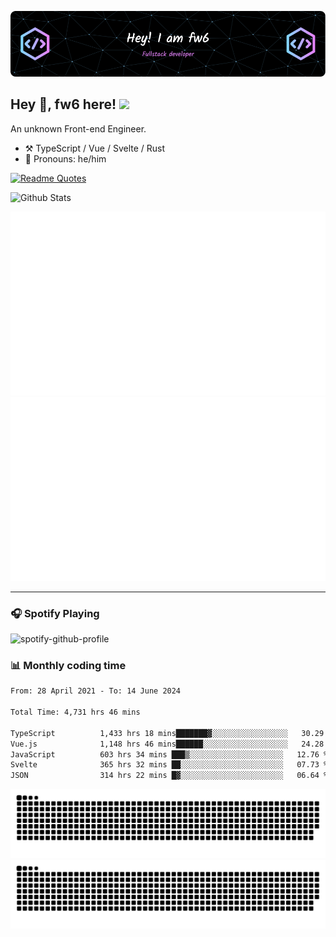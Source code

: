 ![Header](github-header-image.png)

## Hey 👋, fw6 here! <img src="https://github.githubassets.com/images/mona-whisper.gif" height="24" />


An unknown Front-end Engineer.

-   :hammer_and_pick: TypeScript / Vue / Svelte / Rust
-   :man: Pronouns: he/him


[![Readme Quotes](https://quotes-github-readme.vercel.app/api?type=horizontal&theme=algolia)](https://github.com/piyushsuthar/github-readme-quotes)



![Github Stats](https://github-readme-stats.vercel.app/api?username=fw6&bg_color=30,e96443,904e95&title_color=fff&text_color=fff)

![](https://raw.githubusercontent.com/fw6/github-stats-transparent/output/generated/overview.svg)
![](https://raw.githubusercontent.com/fw6/github-stats-transparent/output/generated/languages.svg)


---

### 🎧 Spotify Playing

<!-- ![spotify-github-profile](/img/default.svg) -->

![spotify-github-profile](https://spotify-github-profile.vercel.app/api/view.svg?uid=r6wn4hdvypv0lkzyrj0e0pjct&cover_image=true&theme=default&show_offline=true&background_color=9a10ad&interchange=true&bar_color_cover=true)



### :bar_chart: Monthly coding time 

<!--START_SECTION:waka-->

```txt
From: 28 April 2021 - To: 14 June 2024

Total Time: 4,731 hrs 46 mins

TypeScript          1,433 hrs 18 mins███████▓░░░░░░░░░░░░░░░░░   30.29 %
Vue.js              1,148 hrs 46 mins██████░░░░░░░░░░░░░░░░░░░   24.28 %
JavaScript          603 hrs 34 mins ███▒░░░░░░░░░░░░░░░░░░░░░   12.76 %
Svelte              365 hrs 32 mins ██░░░░░░░░░░░░░░░░░░░░░░░   07.73 %
JSON                314 hrs 22 mins █▓░░░░░░░░░░░░░░░░░░░░░░░   06.64 %
```

<!--END_SECTION:waka-->




![github contribution grid snake animation](https://raw.githubusercontent.com/platane/platane/output/github-contribution-grid-snake-dark.svg#gh-dark-mode-only)![github contribution grid snake animation](https://raw.githubusercontent.com/platane/platane/output/github-contribution-grid-snake.svg#gh-light-mode-only)
